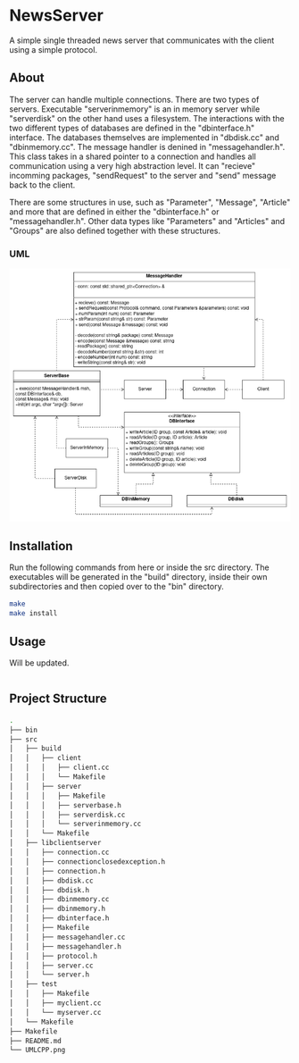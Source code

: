 # NewsServer

A simple single threaded news server that communicates with the client using a simple protocol.

## About

The server can handle multiple connections. There are two types of servers. Executable "serverinmemory" is an in memory server while "serverdisk" on the other hand uses a filesystem. The interactions with the two different types of databases are defined in the "dbinterface.h" interface. The databases themselves are implemented in "dbdisk.cc" and "dbinmemory.cc". The message handler is denined in "messagehandler.h". This class takes in a shared pointer to a connection and handles all communication using a very high abstraction level. It can "recieve" incomming packages, "sendRequest" to the server and "send" message back to the client.

There are some structures in use, such as "Parameter", "Message", "Article" and more that are defined in either the "dbinterface.h" or "messagehandler.h". Other data types like "Parameters" and "Articles" and "Groups" are also defined together with these structures.

### UML

![UML diagram](./UMLCPP.png)

## Installation

Run the following commands from here or inside the src directory. The executables will be generated in the "build" directory, inside their own subdirectories and then copied over to the "bin" directory.

```bash
make
make install
```

## Usage

Will be updated.

```bash

```

## Project Structure

```bash
.
├── bin
├── src
│   ├── build
│   │   ├── client
│   │   │   ├── client.cc
│   │   │   └── Makefile
│   │   ├── server
│   │   │   ├── Makefile
│   │   │   ├── serverbase.h
│   │   │   ├── serverdisk.cc
│   │   │   └── serverinmemory.cc
│   │   └── Makefile
│   ├── libclientserver
│   │   ├── connection.cc
│   │   ├── connectionclosedexception.h
│   │   ├── connection.h
│   │   ├── dbdisk.cc
│   │   ├── dbdisk.h
│   │   ├── dbinmemory.cc
│   │   ├── dbinmemory.h
│   │   ├── dbinterface.h
│   │   ├── Makefile
│   │   ├── messagehandler.cc
│   │   ├── messagehandler.h
│   │   ├── protocol.h
│   │   ├── server.cc
│   │   └── server.h
│   ├── test
│   │   ├── Makefile
│   │   ├── myclient.cc
│   │   └── myserver.cc
│   └── Makefile
├── Makefile
├── README.md
└── UMLCPP.png
```
